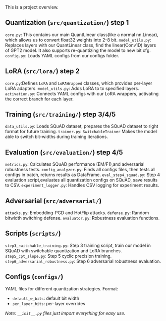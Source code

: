 This is a project overview.

## Quantization (`src/quantization/`) step 1
`core.py`: This contains our main QuantLinear class(like a normal nn.Linear), which allows us to convert float32 weights into 2–8 bit.
`model_utils.py`: Replaces layers with our QuantLinear class, find the linear(Conv1D) layers of GPT2 model. It also supports re-quantizing the model to new bit cfg.
`config.py`: Loads YAML configs from our configs folder.

## LoRA (`src/lora/`) step 2
`core.py`:Defines `LoRA` and `LoRAWrapped` classes, which provides per-layer LoRA adapters.
`model_utils.py`: Adds LoRA to to specified layers.
`activation.py`: Connects YAML configs with our LoRA wrappers, activating the correct branch for each layer.

## Training (`src/training/`) step 3/4/5
`data_utils.py`: Loads SQuAD dataset, prepares the SQuAD dataset to right format for future training.
`trainer.py`: `SwitchableTrainer` Makes the model able to switch bit-widths during training iterations.

## Evaluation (`src/evaluation/`) step 4/5
`metrics.py`: Calculates SQuAD performance (EM/F1),and adversarial robustness tests.
`config_analyzer.py`: Finds all configs files, then tests all configs in batch, returns results as DataFrame.
`eval_step4_squad.py`: Step 4 evaluation script,evaluates all quantization configs on SQuAD, save results to CSV.
`experiment_logger.py`: Handles CSV logging for experiment results.

## Adversarial (`src/adversarial/`)
`attacks.py`: Embedding-PGD and HotFlip attacks.
`defense.py`: Random bitwidth switching defense.
`evaluator.py`: Robustness evaluation functions.

## Scripts (`scripts/`)
`step3_switchable_training.py`: Step 3 training script, train our model in SQuAD with switchable quantization and LoRA branches.
`step5_cpt_slope.py`: Step 5 cyclic precision training.
`step6_adversarial_robustness.py`: Step 6 adversarial robustness evaluation.

## Configs (`configs/`)
YAML files for different quantization strategies. Format:
- `default_w_bits`: default bit width
- `per_layer_bits`: per-layer overrides

_Note: `__init__.py` files just import everything for easy use._

